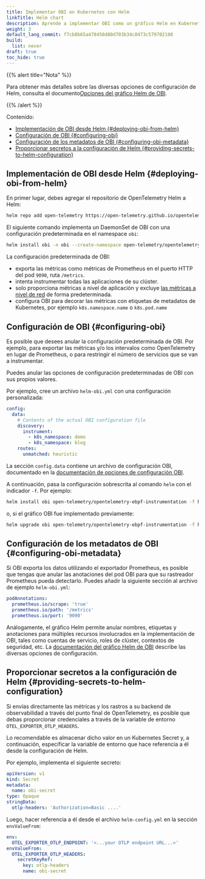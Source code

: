 ```yaml
---
title: Implementar OBI en Kubernetes con Helm
linkTitle: Helm chart
description: Aprende a implementar OBI como un gráfico Helm en Kubernetes.
weight: 3
default_lang_commit: f7cb8b65a478450d80d703b34c8473c579702108
build:
  list: never
draft: true
toc_hide: true
---
```


{{% alert title="Nota" %}}

Para obtener más detalles sobre las diversas opciones de configuración de Helm,
consulta el
documento[Opciones del gráfico Helm de OBI](https://github.com/open-telemetry/opentelemetry-helm-charts/).

{{% /alert %}}

Contenido:

- [Implementación de OBI desde Helm {#deploying-obi-from-helm}](#deploying-obi-from-helm)
- [Configuración de OBI {#configuring-obi}](#configuring-obi)
- [Configuración de los metadatos de OBI {#configuring-obi-metadata}](#configuring-obi-metadata)
- [Proporcionar secretos a la configuración de Helm {#providing-secrets-to-helm-configuration}](#providing-secrets-to-helm-configuration)

## Implementación de OBI desde Helm {#deploying-obi-from-helm}

En primer lugar, debes agregar el repositorio de OpenTelemetry Helm a Helm:

```sh
helm repo add open-telemetry https://open-telemetry.github.io/opentelemetry-helm-charts
```

El siguiente comando implementa un DaemonSet de OBI con una configuración
predeterminada en el namespace `obi`:

```sh
helm install obi -n obi --create-namespace open-telemetry/opentelemetry-ebpf-instrumentation
```

La configuración predeterminada de OBI:

- exporta las métricas como métricas de Prometheus en el puerto HTTP del pod
  `9090`, ruta `/metrics`.
- intenta instrumentar todas las aplicaciones de su clúster.
- solo proporciona métricas a nivel de aplicación y excluye
  [las métricas a nivel de red](../../network/) de forma predeterminada.
- configura OBI para decorar las métricas con etiquetas de metadatos de
  Kubernetes, por ejemplo `k8s.namespace.name` o `k8s.pod.name`

## Configuración de OBI {#configuring-obi}

Es posible que desees anular la configuración predeterminada de OBI. Por
ejemplo, para exportar las métricas y/o los intervalos como OpenTelemetry en
lugar de Prometheus, o para restringir el número de servicios que se van a
instrumentar.

Puedes anular las opciones de configuración predeterminadas de OBI con sus
propios valores.

Por ejemplo, cree un archivo `helm-obi.yml` con una configuración personalizada:

```yaml
config:
  data:
    # Contents of the actual OBI configuration file
    discovery:
      instrument:
        - k8s_namespace: demo
        - k8s_namespace: blog
    routes:
      unmatched: heuristic
```

La sección `config.data` contiene un archivo de configuración OBI, documentado
en la
[documentación de opciones de configuración OBI](../../configure/options/).

A continuación, pasa la configuración sobrescrita al comando `helm` con el
indicador `-f`. Por ejemplo:

```sh
helm install obi open-telemetry/opentelemetry-ebpf-instrumentation -f helm-obi.yml
```

o, si el gráfico OBI fue implementado previamente:

```sh
helm upgrade obi open-telemetry/opentelemetry-ebpf-instrumentation -f helm-obi.yml
```

## Configuración de los metadatos de OBI {#configuring-obi-metadata}

Si OBI exporta los datos utilizando el exportador Prometheus, es posible que
tengas que anular las anotaciones del pod OBI para que su rastreador Prometheus
pueda detectarlo. Puedes añadir la siguiente sección al archivo de ejemplo
`helm-obi.yml`:

```yaml
podAnnotations:
  prometheus.io/scrape: 'true'
  prometheus.io/path: '/metrics'
  prometheus.io/port: '9090'
```

Análogamente, el gráfico Helm permite anular nombres, etiquetas y anotaciones
para múltiples recursos involucrados en la implementación de OBI, tales como
cuentas de servicio, roles de clúster, contextos de seguridad, etc. La
[documentación del gráfico Helm de OBI](https://github.com/open-telemetry/opentelemetry-helm-charts/)
describe las diversas opciones de configuración.

## Proporcionar secretos a la configuración de Helm {#providing-secrets-to-helm-configuration}

Si envías directamente las métricas y los rastros a su backend de observabilidad
a través del punto final de OpenTelemetry, es posible que debas proporcionar
credenciales a través de la variable de entorno `OTEL_EXPORTER_OTLP_HEADERS`.

Lo recomendable es almacenar dicho valor en un Kubernetes Secret y, a
continuación, especificar la variable de entorno que hace referencia a él desde
la configuración de Helm.

Por ejemplo, implementa el siguiente secreto:

```yaml
apiVersion: v1
kind: Secret
metadata:
  name: obi-secret
type: Opaque
stringData:
  otlp-headers: 'Authorization=Basic ....'
```

Luego, hacer referencia a él desde el archivo `helm-config.yml` en la sección
`envValueFrom`:

```yaml
env:
  OTEL_EXPORTER_OTLP_ENDPOINT: '<...your OTLP endpoint URL...>'
envValueFrom:
  OTEL_EXPORTER_OTLP_HEADERS:
    secretKeyRef:
      key: otlp-headers
      name: obi-secret
```
